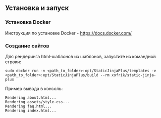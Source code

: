 ## Установка и запуск

### Установка Docker
Инструкция по установке Docker - https://docs.docker.com/

### Создание сайтов
Для рендеринга html-шаблонов из шаблонов, запустите из командной строки:

```
sudo docker run -v <path_to_folder>:opt/StaticJinjaPlus/templates -v <path_to_folder>:opt/StaticJinjaPlus/build --rm xofrik/static-jinja-plus
```

Пример вывода в консоль:
```
Rendering about.html...
Rendering assets/style.css...
Rendering faq.html...
Rendering index.html...
```